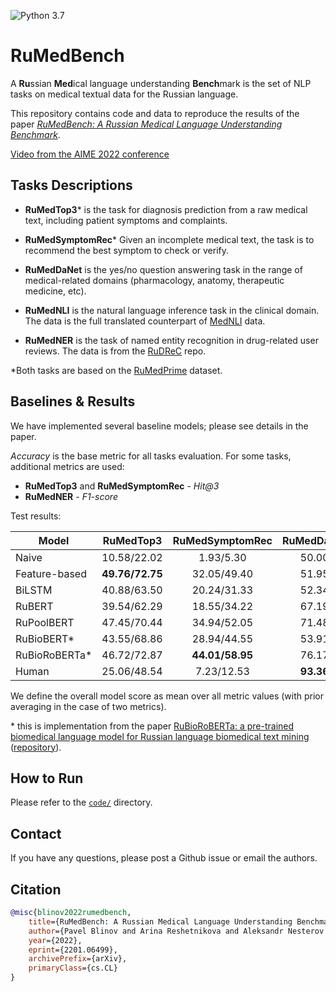 ![Python 3.7](https://img.shields.io/badge/python-3.7-green.svg)

# RuMedBench
A **Ru**ssian **Med**ical language understanding **Bench**mark is the set of NLP tasks on medical textual data for the Russian language.

This repository contains code and data to reproduce the results of the paper [*RuMedBench: A Russian Medical Language Understanding Benchmark*](https://arxiv.org/abs/2201.06499).

[Video from the AIME 2022 conference](https://youtu.be/ZO7BoRzJdmE)

## Tasks Descriptions
- **RuMedTop3**\* is the task for diagnosis prediction from a raw medical text, including patient symptoms and complaints.

- **RuMedSymptomRec**\* Given an incomplete medical text, the task is to recommend the best symptom to check or verify.

- **RuMedDaNet** is the yes/no question answering task in the range of medical-related domains (pharmacology, anatomy, therapeutic medicine, etc).

- **RuMedNLI** is the natural language inference task in the clinical domain. The data is the full translated counterpart of [MedNLI](https://jgc128.github.io/mednli/) data.

- **RuMedNER** is the task of named entity recognition in drug-related user reviews. The data is from the [RuDReC](https://github.com/cimm-kzn/RuDReC) repo.

\*Both tasks are based on the [RuMedPrime](https://zenodo.org/record/5765873#.YbBlXT9Bzmw) dataset.

## Baselines & Results
We have implemented several baseline models; please see details in the paper.

*Accuracy* is the base metric for all tasks evaluation. For some tasks, additional metrics are used:
- **RuMedTop3** and **RuMedSymptomRec** - *Hit@3*
- **RuMedNER** - *F1-score*

Test results:

| Model | RuMedTop3 | RuMedSymptomRec | RuMedDaNet | RuMedNLI | RuMedNER | Overall |
| ------ | :------: | :------: | :------: | :------: | :------: | :------: |
|Naive | 10.58/22.02 | 1.93/5.30 | 50.00 | 33.33 | 93.66/51.96 | 35.21 |
|Feature-based | **49.76/72.75**  |  32.05/49.40  |   51.95 |  59.70  | 94.40/62.89 |  58.46  |
|BiLSTM | 40.88/63.50  |  20.24/31.33  |   52.34 |  60.06  | 94.74/63.26 |  53.87  |
|RuBERT | 39.54/62.29 | 18.55/34.22 | 67.19 | 77.64 | 96.63/73.53 | 61.44 |
|RuPoolBERT | 47.45/70.44 | 34.94/52.05 | 71.48 | 77.29 | 96.47/73.15 | 67.20 |
|RuBioBERT* | 43.55/68.86 | 28.94/44.55 | 53.91 | 80.31 | 96.63/75.97 | 62.69 |
|RuBioRoBERTa* | 46.72/72.87 | **44.01/58.95** | 76.17 | 82.77 | **97.19/77.81** | **71.54** |
|Human | 25.06/48.54 | 7.23/12.53 | **93.36** | **83.26** | 96.09/76.18 | 61.89 |

We define the overall model score as mean over all metric values (with prior averaging in the case of two metrics).

\* this is implementation from the paper [RuBioRoBERTa: a pre-trained biomedical language model for Russian language biomedical text mining](https://arxiv.org/abs/2204.03951) ([repository](https://github.com/alexyalunin/RuBioRoBERTa)).

## How to Run
Please refer to the [`code/`](code/) directory.

## Contact
If you have any questions, please post a Github issue or email the authors.

## Citation
```bibtex
@misc{blinov2022rumedbench,
    title={RuMedBench: A Russian Medical Language Understanding Benchmark},
    author={Pavel Blinov and Arina Reshetnikova and Aleksandr Nesterov and Galina Zubkova and Vladimir Kokh},
    year={2022},
    eprint={2201.06499},
    archivePrefix={arXiv},
    primaryClass={cs.CL}
}
```
